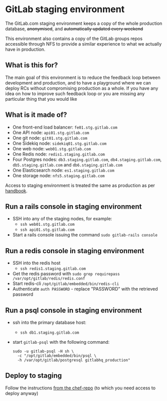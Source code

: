 # GitLab staging environment

The GitLab.com staging environment keeps a copy of the whole production database, ~~anonymised~~, and ~~automatically updated every weekend~~

This environment also contains a copy of the GitLab groups repos accessible through NFS to provide a similar experience to what we actually have in production.

## What is this for?

The main goal of this environment is to reduce the feedback loop between development and production, and to have a playground where we can deploy RCs without compromising production as a whole.
If you have any idea on how to improve such feedback loop or you are missing any particular thing that you would like

## What is it made of?

* One front-end load balancer: `fe01.stg.gitlab.com`
* One API node: `api01.stg.gitlab.com`
* One git node: `git01.stg.gitlab.com`
* One Sidekiq node: `sidekiq01.stg.gitlab.com`
* One web node: `web01.stg.gitlab.com`
* One Redis node: `redis1.staging.gitlab.com`
* Four Postgres nodes: `db3.staging.gitlab.com`, `db4.staging.gitlab.com`, `db5.staging.gitlab.com` and `db6.staging.gitlab.com`
* One Elasticsearch node: `es1.staging.gitlab.com`
* One storage node: `nfs5.staging.gitlab.com`

Access to staging environment is treated the same as production as per
[handbook](https://about.gitlab.com/handbook/infrastructure/#production-and-staging-access).

## Run a rails console in staging environment

* SSH into any of the staging nodes, for example:
  * `ssh web01.stg.gitlab.com`
  * `ssh api01.stg.gitlab.com`
* Start a rails console issuing the command `sudo gitlab-rails console`

## Run a redis console in staging environment

* SSH into the redis host
  * `ssh redis1.staging.gitlab.com`
* Get the redis password with `sudo grep requirepass /var/opt/gitlab/redis/redis.conf`
* Start redis-cli `/opt/gitlab/embedded/bin/redis-cli`
* Authenticate `auth PASSWORD` - replace "PASSWORD" with the retrieved password

## Run a psql console in staging environment

* ssh into the primary database host:
  * `ssh db1.staging.gitlab.com`
* start `gitlab-psql` with the following command:

    ```
    sudo -u gitlab-psql -H sh \
      -c "/opt/gitlab/embedded/bin/psql \
      -h /var/opt/gitlab/postgresql gitlabhq_production"
    ```

## Deploy to staging

Follow the instructions [from the chef-repo](https://dev.gitlab.org/cookbooks/chef-repo/blob/master/doc/staging.md)
(to which you need access to deploy anyway)
